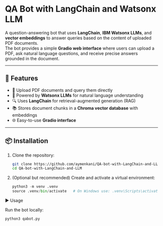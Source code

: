 # QA Bot with LangChain and Watsonx LLM

A question-answering bot that uses **LangChain**, **IBM Watsonx LLMs**, and **vector embeddings** to answer queries based on the content of uploaded PDF documents.  
The bot provides a simple **Gradio web interface** where users can upload a PDF, ask natural language questions, and receive precise answers grounded in the document.

---

## 🚀 Features
- 📄 Upload PDF documents and query them directly  
- 🤖 Powered by **Watsonx LLMs** for natural language understanding  
- 🔍 Uses **LangChain** for retrieval-augmented generation (RAG)  
- 📚 Stores document chunks in a **Chroma vector database** with embeddings  
- 🌐 Easy-to-use **Gradio interface**  

---

## 📦 Installation

1. Clone the repository:
   ```bash
   git clone https://github.com/aymenkani/QA-bot-with-LangChain-and-LLM.git
   cd QA-bot-with-LangChain-and-LLM

2. (Optional but recommended) Create and activate a virtual environment:
    ```python
    python3 -m venv .venv
    source .venv/bin/activate   # On Windows use: .venv\Scripts\activate


▶️ Usage

Run the bot locally:
```python
python3 qabot.py
